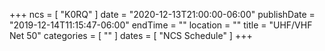 +++
ncs = [ "K0RQ" ]
date = "2020-12-13T21:00:00-06:00"
publishDate = "2019-12-14T11:15:47-06:00"
endTime = ""
location = ""
title = "UHF/VHF Net 50"
categories = [ "" ]
dates = [ "NCS Schedule" ]
+++
